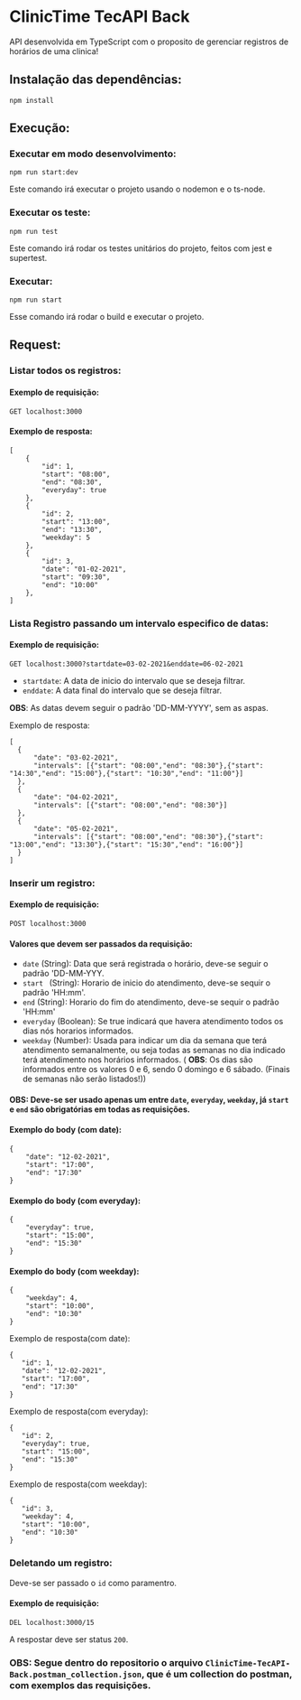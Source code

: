 # **ClinicTime TecAPI Back**

API desenvolvida em TypeScript com o proposito de gerenciar registros de horários de uma clinica!

## Instalação das dependências:

```
npm install
```

## Execução:

### Executar em modo desenvolvimento:
```
npm run start:dev
```

Este comando irá executar o projeto usando o nodemon e o ts-node.

### Executar os teste:
```
npm run test
```

Este comando irá rodar os testes unitários do projeto, feitos com jest e supertest.

### Executar: 
```
npm run start
```

Esse comando irá rodar o build e executar o projeto.

## Request:

### Listar todos os registros:

#### Exemplo de requisição:
``` 
GET localhost:3000
```

#### Exemplo de resposta:
```
[
    {
        "id": 1,
        "start": "08:00",
        "end": "08:30",
        "everyday": true
    },
    {
        "id": 2,
        "start": "13:00",
        "end": "13:30",
        "weekday": 5
    },
    {
        "id": 3,
        "date": "01-02-2021",
        "start": "09:30",
        "end": "10:00"
    },
]
```

### Lista Registro passando um intervalo especifico de datas:
#### Exemplo de requisição:
``` 
GET localhost:3000?startdate=03-02-2021&enddate=06-02-2021
```
- ``startdate``: A data de inicio do intervalo que se deseja filtrar.
- ``enddate``: A data final do intervalo que se deseja filtrar.

**OBS**: As datas devem seguir o padrão 'DD-MM-YYYY', sem as aspas.

Exemplo de resposta:
```
[
  {
      "date": "03-02-2021",
      "intervals": [{"start": "08:00","end": "08:30"},{"start": "14:30","end": "15:00"},{"start": "10:30","end": "11:00"}]
  },
  {
      "date": "04-02-2021",
      "intervals": [{"start": "08:00","end": "08:30"}]
  },
  {
      "date": "05-02-2021",
      "intervals": [{"start": "08:00","end": "08:30"},{"start": "13:00","end": "13:30"},{"start": "15:30","end": "16:00"}]
  }
]
```
### Inserir um registro:
#### Exemplo de requisição:
``` 
POST localhost:3000
```

#### Valores que devem ser passados da requisição:

 - ``date`` (String): Data que será registrada o horário, deve-se seguir o padrão 'DD-MM-YYY.
 - ``start `` (String):  Horario de inicio do atendimento, deve-se sequir o padrão 'HH:mm'.
 - ``end`` (String): Horario do fim do atendimento, deve-se sequir o padrão 'HH:mm'
 - ``everyday`` (Boolean): Se true indicará que havera atendimento todos os dias nós horarios informados.
 - ``weekday`` (Number): Usada para indicar um dia da semana que terá atendimento semanalmente, ou seja todas as semanas no dia indicado terá atendimento nos horários informados. ( **OBS**: Os dias são informados entre os valores 0 e 6, sendo 0 domingo e 6 sábado. (Finais de semanas não serão listados!))

 #### **OBS**: Deve-se ser usado apenas um entre ``date``, ``everyday``, ``weekday``, já ``start`` e ``end`` são obrigatórias em todas as requisições.

#### Exemplo do body (com date):
```
{
    "date": "12-02-2021",
    "start": "17:00",
    "end": "17:30"
}
```
#### Exemplo do body (com everyday):
```
{
    "everyday": true,
    "start": "15:00",
    "end": "15:30"
}
```
#### Exemplo do body (com weekday):
```
{
    "weekday": 4,
    "start": "10:00",
    "end": "10:30"
}
```


 Exemplo de resposta(com date):
 ``` 
{
    "id": 1,
    "date": "12-02-2021",
    "start": "17:00",
    "end": "17:30"
}
```
 Exemplo de resposta(com everyday):
 ``` 
{
    "id": 2,
    "everyday": true,
    "start": "15:00",
    "end": "15:30"
}
```
 Exemplo de resposta(com weekday):
 ``` 
{
    "id": 3,
    "weekday": 4,
    "start": "10:00",
    "end": "10:30"
}
```

### Deletando um registro:
Deve-se ser passado o ``id`` como paramentro.
#### Exemplo de requisição:
``` 
DEL localhost:3000/15
```
A respostar deve ser status `200`.

### **OBS**: Segue dentro do repositorio o arquivo ``ClinicTime-TecAPI-Back.postman_collection.json``, que é um collection do postman, com exemplos das requisições.
